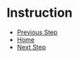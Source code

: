 # Instruction

- [Previous Step](https://github.com/Mahdi-Javadi/Learn-cPlusPlus-efficiently/tree/master/Day9)
- [Home](https://github.com/Mahdi-Javadi/Learn-cPlusPlus-efficiently)
- [Next Step](https://github.com/Mahdi-Javadi/Learn-cPlusPlus-efficiently/tree/master/Day11)
